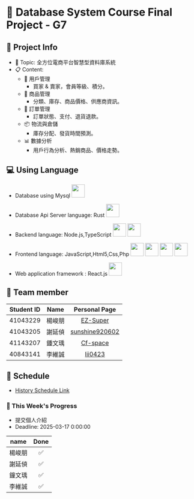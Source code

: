 # 👥 Database System Course Final Project - G7

## 📒 Project Info
* 📌 Topic: 全方位電商平台智慧型資料庫系統
* 📋 Content:
  * 👤 用戶管理
    * 買家 & 賣家，會員等級、積分。 
  * 📜 商品管理
    * 分類、庫存、商品價格、供應商資訊。
  * 🧾 訂單管理
    * 訂單狀態、支付、退貨退款。
  * 📦 物流與倉儲
    * 庫存分配、發貨時間預測。
  * 📊 數據分析
    * 用戶行為分析、熱銷商品、價格走勢。
          

## 💻 Using Language
* Database using Mysql   <img src="https://cdn.jsdelivr.net/gh/devicons/devicon@latest/icons/mysql/mysql-original-wordmark.svg" width="35" height="35"/>          
* Database Api Server language: Rust   <img src="https://cdn.jsdelivr.net/gh/devicons/devicon@latest/icons/rust/rust-original.svg" width="35" height="35"/>
* Backend language: Node.js,TypeScript   <img src="https://cdn.jsdelivr.net/gh/devicons/devicon@latest/icons/nodejs/nodejs-original-wordmark.svg" width="35" height="35"/>  <img src="https://cdn.jsdelivr.net/gh/devicons/devicon@latest/icons/typescript/typescript-original.svg" width="35" height="35"/>
          
* Frontend language: JavaScript,Html5,Css,Php
  <img src="https://cdn.jsdelivr.net/gh/devicons/devicon@latest/icons/html5/html5-original-wordmark.svg" width="35" height="35"/>
  <img src="https://cdn.jsdelivr.net/gh/devicons/devicon@latest/icons/javascript/javascript-original.svg" width="35" height="35"/>
  <img src="https://cdn.jsdelivr.net/gh/devicons/devicon@latest/icons/css3/css3-original.svg"  width="35" height="35"/>
  <img src="https://cdn.jsdelivr.net/gh/devicons/devicon@latest/icons/php/php-plain.svg" width="35" height="35"/>
  
* Web application framework : React.js <img src="https://cdn.jsdelivr.net/gh/devicons/devicon@latest/icons/react/react-original-wordmark.svg" width="35" height="35"/>
                 
          


## 👾 Team member
|Student ID|Name|Personal Page|
|:---:|:---:|:----:|
|41043229|楊峻朋|[EZ-Super](https://github.com/EZ-Super)|
|41043205|謝延偵|[sunshine920602](https://github.com/EZ-Super/Database-System-Course-Final-Project/blob/main/Team%20Member/%E8%AC%9D%E5%BB%B6%E5%81%B5.md)|
|41143207|鍾文瑀|[Cf-space](https://github.com/EZ-Super/Database-System-Course-Final-Project/blob/main/Team%20Member/%E9%8D%BE%E6%96%87%E7%91%80.md)
|40843141|李維誠|[lii0423](https://github.com/EZ-Super/Database-System-Course-Final-Project/blob/main/Team%20Member/%E6%9D%8E%E7%B6%AD%E8%AA%A0.md)|

## 📆 Schedule
* [History Schedule Link](https://github.com/EZ-Super/Database-System-Course-Final-Project/blob/main/schedule.md)
### 📝 This Week's Progress
* 提交個人介紹
* Deadline: 2025-03-17 0:00:00

|name|Done|
|:--:|:--:|
|楊峻朋|✅|
|謝延偵|✅|
|鐘文瑀|✅|
|李維誠|✅|
